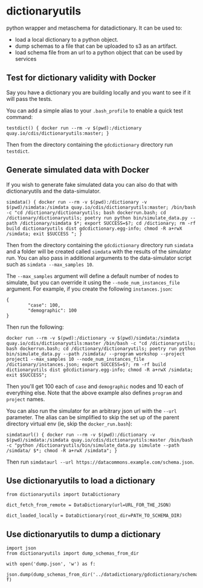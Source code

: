 # dictionaryutils

python wrapper and metaschema for datadictionary.
It can be used to:
- load a local dictionary to a python object.
- dump schemas to a file that can be uploaded to s3 as an artifact.
- load schema file from an url to a python object that can be used by services

## Test for dictionary validity with Docker
Say you have a dictionary you are building locally and you want to see if it will pass the tests.

You can add a simple alias to your `.bash_profile` to enable a quick test command:
```
testdict() { docker run --rm -v $(pwd):/dictionary quay.io/cdis/dictionaryutils:master; }
```

Then from the directory containing the `gdcdictionary` directory run `testdict`.


## Generate simulated data with Docker
If you wish to generate fake simulated data you can also do that with dictionaryutils and the data-simulator.

```
simdata() { docker run --rm -v $(pwd):/dictionary -v $(pwd)/simdata:/simdata quay.io/cdis/dictionaryutils:master; /bin/bash -c "cd /dictionary/dictionaryutils; bash dockerrun.bash; cd /dictionary/dictionaryutils; poetry run python bin/simulate_data.py --path /dictionary/simdata $*; export SUCCESS=$?; cd /dictionary; rm -rf build dictionaryutils dist gdcdictionary.egg-info; chmod -R a+rwX /simdata; exit $SUCCESS "; }

```

Then from the directory containing the `gdcdictionary` directory run `simdata` and a folder will be created called `simdata` with the results of the simulator run. You can also pass in additional arguments to the data-simulator script such as `simdata --max_samples 10`.

The `--max_samples` argument will define a default number of nodes to simulate, but you can override it using the `--node_num_instances_file` argument. For example, if you create the following `instances.json`:

```
{
        "case": 100,
        "demographic": 100
}

```
Then run the following:
```
docker run --rm -v $(pwd):/dictionary -v $(pwd)/simdata:/simdata quay.io/cdis/dictionaryutils:master /bin/bash -c "cd /dictionaryutils; bash dockerrun.bash; cd /dictionary/dictionaryutils; poetry run python bin/simulate_data.py --path /simdata/ --program workshop --project project1 --max_samples 10 --node_num_instances_file /dictionary/instances.json; export SUCCESS=$?; rm -rf build dictionaryutils dist gdcdictionary.egg-info; chmod -R a+rwX /simdata; exit $SUCCESS";
```
Then you'll get 100 each of `case` and `demographic` nodes and 10 each of everything else. Note that the above example also defines `program` and `project` names.

You can also run the simulator for an arbitrary json url with the `--url` parameter. The alias can be simplified to skip the set up of the parent directory virtual env (ie, skip the `docker_run.bash`):
```
simdataurl() { docker run --rm -v $(pwd):/dictionary -v $(pwd)/simdata:/simdata quay.io/cdis/dictionaryutils:master /bin/bash -c "python /dictionaryutils/bin/simulate_data.py simulate --path /simdata/ $*; chmod -R a+rwX /simdata"; }

```

Then run `simdataurl --url https://datacommons.example.com/schema.json`.


## Use dictionaryutils to load a dictionary
```
from dictionaryutils import DataDictionary

dict_fetch_from_remote = DataDictionary(url=URL_FOR_THE_JSON)

dict_loaded_locally = DataDictionary(root_dir=PATH_TO_SCHEMA_DIR)
```

## Use dictionaryutils to dump a dictionary
```
import json
from dictionaryutils import dump_schemas_from_dir

with open('dump.json', 'w') as f:
    json.dump(dump_schemas_from_dir('../datadictionary/gdcdictionary/schemas/'), f)
```
